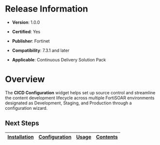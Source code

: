 # Release Information

- **Version**: 1.0.0

- **Certified**: Yes

- **Publisher**: Fortinet  

- **Compatibility**: 7.3.1 and later

- **Applicable**: Continuous Delivery Solution Pack

# Overview

The **CICD Configuration** widget helps set up source control and streamline the content development lifecycle across multiple FortiSOAR environments designated as Development, Staging, and Production through a configuration wizard.

## Next Steps

| [Installation](./docs/setup.md#installation) | [Configuration](./docs/setup.md#configuration) | [Usage](./docs/usage.md) | [Contents](./docs/contents.md) |
|----------------------------------------------|------------------------------------------------|--------------------------|--------------------------------|